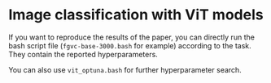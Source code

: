 # Image classification with ViT models

If you want to reproduce the results of the paper, you can directly run the bash script file (```fgvc-base-3000.bash``` for example) according to the task. They contain the reported hyperparameters. 

You can also use ```vit_optuna.bash``` for further hyperparameter search.
